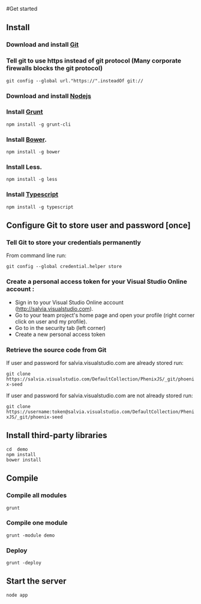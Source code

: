 #Get started

## Install 

### Download and install [Git](https://git-for-windows.github.io/)

### Tell git to use https instead of git protocol (Many corporate firewalls blocks the git protocol)

`git config --global url."https://".insteadOf git://`

### Download and install [Nodejs](https://nodejs.org/)

### Install [Grunt](http://gruntjs.com/)

`npm install -g grunt-cli`

### Install [Bower](http://bower.io/).

`npm install -g bower`

### Install Less.

`npm install -g less`

### Install [Typescript](http://www.typescriptlang.org/)

`npm install -g typescript`

## Configure Git to store user and password [once]

### Tell Git to store your credentials permanently

From command line run: 

`git config --global credential.helper store`


### Create a personal access token for your Visual Studio Online account :

* Sign in to your Visual Studio Online account (http://salvia.visualstudio.com).
* Go to your team project's home page and open your profile (right corner click on user and my profile).
* Go to in the security tab (left corner)
* Create a new personal access token 

### Retrieve the source code from Git

If user and password for salvia.visualstudio.com are already stored run: 

`git clone https://salvia.visualstudio.com/DefaultCollection/PhenixJS/_git/phoenix-seed`

If user and password for salvia.visualstudio.com are not already stored run:

`git clone https://username:token@salvia.visualstudio.com/DefaultCollection/PhenixJS/_git/phoenix-seed`

## Install third-party libraries

```
cd  demo
npm install
bower install
```

## Compile

### Compile all modules

`grunt`

### Compile one module

`grunt -module demo`

### Deploy

`grunt -deploy`

## Start the server

`node app`